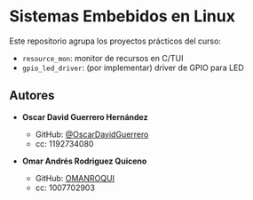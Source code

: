 # Sistemas Embebidos en Linux

Este repositorio agrupa los proyectos prácticos del curso:
- `resource_mon`: monitor de recursos en C/TUI  
- `gpio_led_driver`: (por implementar) driver de GPIO para LED  




## Autores

- **Oscar David Guerrero Hernández**  
  - GitHub: [@OscarDavidGuerrero](https://github.com/OscarDavidGuerrero)  
  - cc: 1192734080

- **Omar Andrés Rodriguez Quiceno**  
  - GitHub: [OMANROQUI](https://github.com/OMANROQUI)  
  - cc: 1007702903
